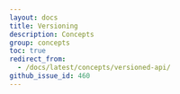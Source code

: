 ```yaml
---
layout: docs
title: Versioning
description: Concepts
group: concepts
toc: true
redirect_from:
  - /docs/latest/concepts/versioned-api/
github_issue_id: 460
---
```

